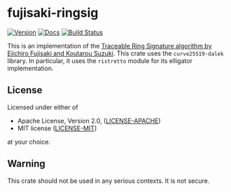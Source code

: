 # fujisaki-ringsig
[![Version](https://img.shields.io/crates/v/fujisaki_ringsig.svg)](https://crates.io/crates/fujisaki_ringsig)
[![Docs](https://docs.rs/fujisaki_ringsig/badge.svg)](https://docs.rs/fujisaki_ringsig)
[![Build Status](https://travis-ci.org/rozbb/fujisaki-ringsig.svg?branch=master)](https://travis-ci.org/rozbb/fujisaki-ringsig)


This is an implementation of the [Traceable Ring Signature algorithm by Eiichiro Fujisaki and
Koutarou Suzuki](https://eprint.iacr.org/2006/389.pdf). This crate uses the `curve25519-dalek`
library. In particular, it uses the `ristretto` module for its elligator implementation.

## License

Licensed under either of

 * Apache License, Version 2.0, ([LICENSE-APACHE](LICENSE-APACHE))
 * MIT license ([LICENSE-MIT](LICENSE-MIT))

at your choice.

## Warning
This crate should not be used in any serious contexts. It is not secure.
